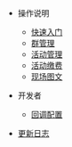 - 操作说明

  - [快速入门](quickstart.md)
  - [群管理](group.md)
  - [活动管理](act.md)
  - [活动缴费](pay.md)
  - [现场图文](content.md)

- 开发者

  - [回调配置](configuration.md)

- [更新日志](changelog.md)
